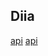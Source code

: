 Diia
-

[api](https://guide.diia.gov.ua/api/schema/)
[api](https://guide.diia.gov.ua/api/schema/swagger/)
